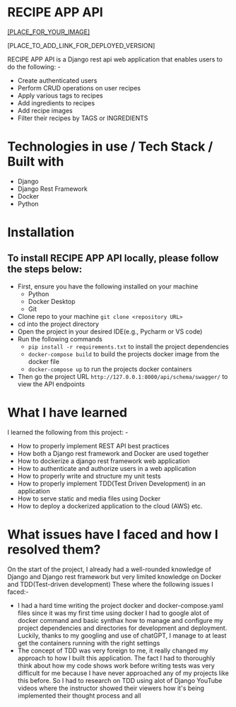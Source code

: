 
# RECIPE APP API

[[PLACE_FOR_YOUR_IMAGE]]()

[PLACE_TO_ADD_LINK_FOR_DEPLOYED_VERSION]

RECIPE APP API is a Django rest api web application that enables users to do the following: -

- Create authenticated users
- Perform CRUD operations on user recipes
- Apply various tags to recipes
- Add ingredients to recipes
- Add recipe images
- Filter their recipes by TAGS or INGREDIENTS

# Technologies in use / Tech Stack / Built with

- Django
- Django Rest Framework
- Docker
- Python

# Installation

## To install RECIPE APP API locally, please follow the steps below:

- First, ensure you have the following installed on your machine
    - Python
    - Docker Desktop
    - Git
- Clone repo to your machine `git clone <repository URL>`
- cd into the project directory
- Open the project in your desired IDE(e.g., Pycharm or VS code)
- Run the following commands
    - `pip install -r requirements.txt` to install the project dependencies
    - `docker-compose build` to build the projects docker image from the docker file
    - `docker-compose up` to run the projects docker containers
- Then go the project URL `http://127.0.0.1:8000/api/schema/swagger/` to view the API endpoints

# What I have learned

I learned the following from this project: -

- How to properly implement REST API best practices
- How both a Django rest framework and Docker are used together
- How to dockerize a django rest framework web application
- How to authenticate and authorize users in a web application
- How to properly write and structure my unit tests
- How to properly implement TDD(Test Driven Development) in an application
- How to serve static and media files using Docker
- How to deploy a dockerized application to the cloud (AWS) etc.

# What issues have I faced and how I resolved them?

On the start of the project, I already had a well-rounded knowledge of Django and Django rest framework but very limited
knowledge
on Docker and TDD(Test-driven development)
These where the following issues I faced:-

- I had a hard time writing the project docker and docker-compose.yaml files since it was my first time using docker I
  had to google alot of docker
  command and basic synthax how to manage and configure my project dependencies and directories for development and
  deployment. Luckily,
  thanks to my googling and use of chatGPT, I manage to at least get the containers running with the right settings
- The concept of TDD was very foreign to me, it really changed my approach to how I built this application.
  The fact I had to thoroughly think about how my code shows work before writing tests was very difficult for me because
  I have never approached any of my
  projects like this before. So I had to research on TDD using alot of Django YouTube videos where the instructor showed
  their viewers how it's being implemented their
  thought process and all




